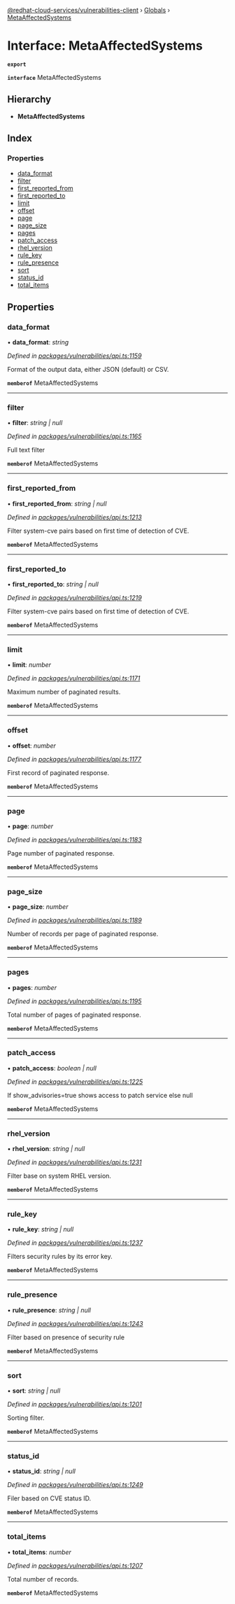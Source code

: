 [@redhat-cloud-services/vulnerabilities-client](../README.md) › [Globals](../globals.md) › [MetaAffectedSystems](metaaffectedsystems.md)

# Interface: MetaAffectedSystems

**`export`** 

**`interface`** MetaAffectedSystems

## Hierarchy

* **MetaAffectedSystems**

## Index

### Properties

* [data_format](metaaffectedsystems.md#data_format)
* [filter](metaaffectedsystems.md#filter)
* [first_reported_from](metaaffectedsystems.md#first_reported_from)
* [first_reported_to](metaaffectedsystems.md#first_reported_to)
* [limit](metaaffectedsystems.md#limit)
* [offset](metaaffectedsystems.md#offset)
* [page](metaaffectedsystems.md#page)
* [page_size](metaaffectedsystems.md#page_size)
* [pages](metaaffectedsystems.md#pages)
* [patch_access](metaaffectedsystems.md#patch_access)
* [rhel_version](metaaffectedsystems.md#rhel_version)
* [rule_key](metaaffectedsystems.md#rule_key)
* [rule_presence](metaaffectedsystems.md#rule_presence)
* [sort](metaaffectedsystems.md#sort)
* [status_id](metaaffectedsystems.md#status_id)
* [total_items](metaaffectedsystems.md#total_items)

## Properties

###  data_format

• **data_format**: *string*

*Defined in [packages/vulnerabilities/api.ts:1159](https://github.com/RedHatInsights/javascript-clients/blob/master/packages/vulnerabilities/api.ts#L1159)*

Format of the output data, either JSON (default) or CSV.

**`memberof`** MetaAffectedSystems

___

###  filter

• **filter**: *string | null*

*Defined in [packages/vulnerabilities/api.ts:1165](https://github.com/RedHatInsights/javascript-clients/blob/master/packages/vulnerabilities/api.ts#L1165)*

Full text filter

**`memberof`** MetaAffectedSystems

___

###  first_reported_from

• **first_reported_from**: *string | null*

*Defined in [packages/vulnerabilities/api.ts:1213](https://github.com/RedHatInsights/javascript-clients/blob/master/packages/vulnerabilities/api.ts#L1213)*

Filter system-cve pairs based on first time of detection of CVE.

**`memberof`** MetaAffectedSystems

___

###  first_reported_to

• **first_reported_to**: *string | null*

*Defined in [packages/vulnerabilities/api.ts:1219](https://github.com/RedHatInsights/javascript-clients/blob/master/packages/vulnerabilities/api.ts#L1219)*

Filter system-cve pairs based on first time of detection of CVE.

**`memberof`** MetaAffectedSystems

___

###  limit

• **limit**: *number*

*Defined in [packages/vulnerabilities/api.ts:1171](https://github.com/RedHatInsights/javascript-clients/blob/master/packages/vulnerabilities/api.ts#L1171)*

Maximum number of paginated results.

**`memberof`** MetaAffectedSystems

___

###  offset

• **offset**: *number*

*Defined in [packages/vulnerabilities/api.ts:1177](https://github.com/RedHatInsights/javascript-clients/blob/master/packages/vulnerabilities/api.ts#L1177)*

First record of paginated response.

**`memberof`** MetaAffectedSystems

___

###  page

• **page**: *number*

*Defined in [packages/vulnerabilities/api.ts:1183](https://github.com/RedHatInsights/javascript-clients/blob/master/packages/vulnerabilities/api.ts#L1183)*

Page number of paginated response.

**`memberof`** MetaAffectedSystems

___

###  page_size

• **page_size**: *number*

*Defined in [packages/vulnerabilities/api.ts:1189](https://github.com/RedHatInsights/javascript-clients/blob/master/packages/vulnerabilities/api.ts#L1189)*

Number of records per page of paginated response.

**`memberof`** MetaAffectedSystems

___

###  pages

• **pages**: *number*

*Defined in [packages/vulnerabilities/api.ts:1195](https://github.com/RedHatInsights/javascript-clients/blob/master/packages/vulnerabilities/api.ts#L1195)*

Total number of pages of paginated response.

**`memberof`** MetaAffectedSystems

___

###  patch_access

• **patch_access**: *boolean | null*

*Defined in [packages/vulnerabilities/api.ts:1225](https://github.com/RedHatInsights/javascript-clients/blob/master/packages/vulnerabilities/api.ts#L1225)*

If show_advisories=true shows access to patch service else null

**`memberof`** MetaAffectedSystems

___

###  rhel_version

• **rhel_version**: *string | null*

*Defined in [packages/vulnerabilities/api.ts:1231](https://github.com/RedHatInsights/javascript-clients/blob/master/packages/vulnerabilities/api.ts#L1231)*

Filter base on system RHEL version.

**`memberof`** MetaAffectedSystems

___

###  rule_key

• **rule_key**: *string | null*

*Defined in [packages/vulnerabilities/api.ts:1237](https://github.com/RedHatInsights/javascript-clients/blob/master/packages/vulnerabilities/api.ts#L1237)*

Filters security rules by its error key.

**`memberof`** MetaAffectedSystems

___

###  rule_presence

• **rule_presence**: *string | null*

*Defined in [packages/vulnerabilities/api.ts:1243](https://github.com/RedHatInsights/javascript-clients/blob/master/packages/vulnerabilities/api.ts#L1243)*

Filter based on presence of security rule

**`memberof`** MetaAffectedSystems

___

###  sort

• **sort**: *string | null*

*Defined in [packages/vulnerabilities/api.ts:1201](https://github.com/RedHatInsights/javascript-clients/blob/master/packages/vulnerabilities/api.ts#L1201)*

Sorting filter.

**`memberof`** MetaAffectedSystems

___

###  status_id

• **status_id**: *string | null*

*Defined in [packages/vulnerabilities/api.ts:1249](https://github.com/RedHatInsights/javascript-clients/blob/master/packages/vulnerabilities/api.ts#L1249)*

Filer based on CVE status ID.

**`memberof`** MetaAffectedSystems

___

###  total_items

• **total_items**: *number*

*Defined in [packages/vulnerabilities/api.ts:1207](https://github.com/RedHatInsights/javascript-clients/blob/master/packages/vulnerabilities/api.ts#L1207)*

Total number of records.

**`memberof`** MetaAffectedSystems
